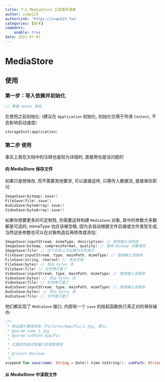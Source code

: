 ```yaml
---
title: 个人 MediaStore 工具类开源库
author: zsqw123
authorLink: 'https://zsqw123.fun'
categories: [技术]
comments:
    enable: true
date: 2021-07-07
---
```


# MediaStore

## 使用

### 第一步：导入依赖并初始化

```groovy
// 等着 maven 审批
```

在使用之前初始化: (建议在 `Application` 初始化, 初始化仅用于传递 `Context`, 不会影响启动速度)

```kotlin
storageInit(application)
```

### 第二步 使用

事实上我在文档中的注释也是较为详细的, 直接用也是没问题的

#### 向 MediaStore 保存文件

如果只是想保存, 而不需要其他要求, 可以直接这样, 只需传入数据流, 直接保存即可:

```kotlin
ImageSave(bitmap).save()
FileSave(file).save()
AudioSave(byteArray).save()
VideoSave(byteArray).save()
```

如果你想要更多的可定制性, 你需要这样构建 `MediaSave` 对象, 其中的参数大多数都是可选的, mimeType 也应该被忽略, 因为会自动根据文件后缀或文件类型生成, 当然这些参数也可以在对象构造后再修改或添加:

```kotlin
ImageSave(inputStream, mimeType, description) // 使用输入流保存
ImageSave(bitmap, compressFormat, quality) // 使用 Bitmap 对象保存
ImageSave(file) // 这个实际上可以算作文件拷贝
FileSave(inputStream, type, mainPath, mimeType) // 使用输入流保存
FileSave(string, charset) // 导出文档
FileSave(bytes) // 导出 bytes 流
FileSave(file) // 文件拷贝罢了
VideoSave(inputStream, type, mainPath, mimeType) // 使用输入流保存
VideoSave(bytes) // 导出 bytes 流
VideoSave(file) // 文件拷贝罢了
AudioSave(inputStream, type, mainPath, mimeType) // 使用输入流保存
AudioSave(bytes) // 导出 bytes 流
AudioSave(file) // 文件拷贝罢了
```

他们都实现了 `MediaSave` 接口, 内部有一个 `save` 的挂起函数执行真正对的保存操作:

```kotlin
/**
 * 假设图片要保存到 /Pictures/App/Pic/1.jpg, 那么:
 * @param name 1.jpg
 * @param subPath App/Pic
 *
 * 主路径则由实现接口的类型提供
 *
 * @return Boolean
 */
suspend fun save(name: String = Date().time.toString(), subPath: String = "", contentValues: ContentValues = ContentValues()): Boolean
```

#### 从 MediaStore 中读取文件

